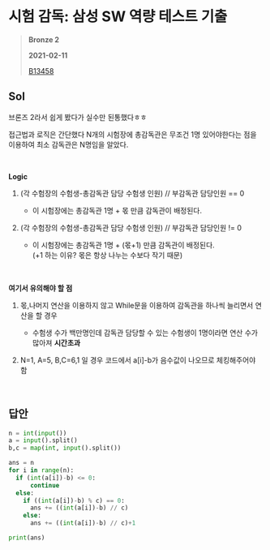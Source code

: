 # 시험 감독: 삼성 SW 역량 테스트 기출
> **Bronze 2**
>
> **2021-02-11**
>
> [B13458](https://www.acmicpc.net/problem/13458)


## Sol

브론즈 2라서 쉽게 봤다가 실수만 된통했다ㅎㅎ  

접근법과 로직은 간단했다 N개의 시험장에 총감독관은 무조건 1명 있어야한다는 점을 이용하여 최소 감독관은 N명임을 알았다.  


<br>

**Logic**

1. (각 수험장의 수험생-총감독관 담당 수험생 인원) // 부감독관 담당인원 == 0 
    * 이 시험장에는 총감독관 1명 + 몫 만큼 감독관이 배정된다.

2. (각 수험장의 수험생-총감독관 담당 수험생 인원) // 부감독관 담당인원 != 0
    * 이 시험장에는 총감독관 1명 + (몫+1) 만큼 감독관이 배정된다.  
    (+1 하는 이유? 몫은 항상 나누는 수보다 작기 때문)
    

<br>

**여기서 유의해야 할 점**

1. 몫,나머지 연산을 이용하지 않고 While문을 이용하여 감독관을 하나씩 늘리면서 연산을 할 경우
    * 수험생 수가 백만명인데 감독관 담당할 수 있는 수험생이 1명이라면 연산 수가 많아져 **시간초과**

2. N=1, A=5, B,C=6,1 일 경우 코드에서 a[i]-b가 음수값이 나오므로 체킹해주어야 함


<br>

## 답안  
```python
n = int(input())
a = input().split()
b,c = map(int, input().split())

ans = n
for i in range(n):
  if (int(a[i])-b) <= 0:
      continue
  else:
    if ((int(a[i])-b) % c) == 0:
      ans += ((int(a[i])-b) // c)
    else:
      ans += ((int(a[i])-b) // c)+1

print(ans)
```